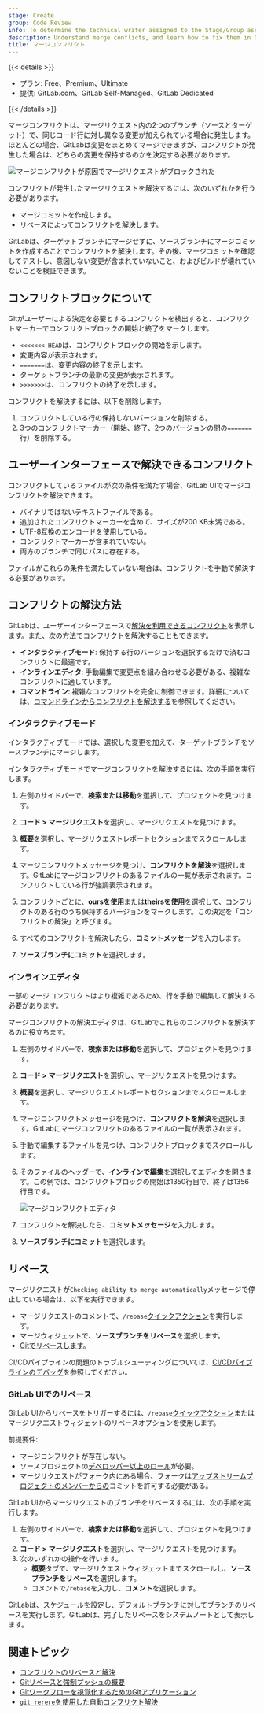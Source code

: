 ```yaml
---
stage: Create
group: Code Review
info: To determine the technical writer assigned to the Stage/Group associated with this page, see https://handbook.gitlab.com/handbook/product/ux/technical-writing/#assignments
description: Understand merge conflicts, and learn how to fix them in Git projects.
title: マージコンフリクト
---
```


{{< details >}}

- プラン: Free、Premium、Ultimate
- 提供: GitLab.com、GitLab Self-Managed、GitLab Dedicated

{{< /details >}}

マージコンフリクトは、マージリクエスト内の2つのブランチ（ソースとターゲット）で、同じコード行に対し異なる変更が加えられている場合に発生します。ほとんどの場合、GitLabは変更をまとめてマージできますが、コンフリクトが発生した場合は、どちらの変更を保持するのかを決定する必要があります。

![マージコンフリクトが原因でマージリクエストがブロックされた](img/conflicts_v16_7.png)

コンフリクトが発生したマージリクエストを解決するには、次のいずれかを行う必要があります。

- マージコミットを作成します。
- リベースによってコンフリクトを解決します。

GitLabは、ターゲットブランチにマージせずに、ソースブランチにマージコミットを作成することでコンフリクトを解決します。その後、マージコミットを確認してテストし、意図しない変更が含まれていないこと、およびビルドが壊れていないことを検証できます。

## コンフリクトブロックについて

Gitがユーザーによる決定を必要とするコンフリクトを検出すると、コンフリクトマーカーでコンフリクトブロックの開始と終了をマークします。

- `<<<<<<< HEAD`は、コンフリクトブロックの開始を示します。
- 変更内容が表示されます。
- `=======`は、変更内容の終了を示します。
- ターゲットブランチの最新の変更が表示されます。
- `>>>>>>>`は、コンフリクトの終了を示します。

コンフリクトを解決するには、以下を削除します。

1. コンフリクトしている行の保持しないバージョンを削除する。
1. 3つのコンフリクトマーカー（開始、終了、2つのバージョンの間の`=======`行）を削除する。

## ユーザーインターフェースで解決できるコンフリクト

コンフリクトしているファイルが次の条件を満たす場合、GitLab UIでマージコンフリクトを解決できます。

- バイナリではないテキストファイルである。
- 追加されたコンフリクトマーカーを含めて、サイズが200 KB未満である。
- UTF-8互換のエンコードを使用している。
- コンフリクトマーカーが含まれていない。
- 両方のブランチで同じパスに存在する。

ファイルがこれらの条件を満たしていない場合は、コンフリクトを手動で解決する必要があります。

## コンフリクトの解決方法

GitLabは、ユーザーインターフェースで[解決を利用できるコンフリクト](#conflicts-you-can-resolve-in-the-user-interface)を表示します。また、次の方法でコンフリクトを解決することもできます。

- **インタラクティブモード**: 保持する行のバージョンを選択するだけで済むコンフリクトに最適です。
- **インラインエディタ**: 手動編集で変更点を組み合わせる必要がある、複雑なコンフリクトに適しています。
- **コマンドライン**: 複雑なコンフリクトを完全に制御できます。詳細については、[コマンドラインからコンフリクトを解決する](../../../topics/git/git_rebase.md#resolve-conflicts-from-the-command-line)を参照してください。

### インタラクティブモード

インタラクティブモードでは、選択した変更を加えて、ターゲットブランチをソースブランチにマージします。

インタラクティブモードでマージコンフリクトを解決するには、次の手順を実行します。

1. 左側のサイドバーで、**検索または移動**を選択して、プロジェクトを見つけます。
1. **コード > マージリクエスト**を選択し、マージリクエストを見つけます。
1. **概要**を選択し、マージリクエストレポートセクションまでスクロールします。
1. マージコンフリクトメッセージを見つけ、**コンフリクトを解決**を選択します。GitLabにマージコンフリクトのあるファイルの一覧が表示されます。コンフリクトしている行が強調表示されます。

1. コンフリクトごとに、**oursを使用**または**theirsを使用**を選択して、コンフリクトのある行のうち保持するバージョンをマークします。この決定を「コンフリクトの解決」と呼びます。
1. すべてのコンフリクトを解決したら、**コミットメッセージ**を入力します。
1. **ソースブランチにコミット**を選択します。

### インラインエディタ

一部のマージコンフリクトはより複雑であるため、行を手動で編集して解決する必要があります。

マージコンフリクトの解決エディタは、GitLabでこれらのコンフリクトを解決するのに役立ちます。

1. 左側のサイドバーで、**検索または移動**を選択して、プロジェクトを見つけます。
1. **コード > マージリクエスト**を選択し、マージリクエストを見つけます。
1. **概要**を選択し、マージリクエストレポートセクションまでスクロールします。
1. マージコンフリクトメッセージを見つけ、**コンフリクトを解決**を選択します。GitLabにマージコンフリクトのあるファイルの一覧が表示されます。
1. 手動で編集するファイルを見つけ、コンフリクトブロックまでスクロールします。
1. そのファイルのヘッダーで、**インラインで編集**を選択してエディタを開きます。この例では、コンフリクトブロックの開始は1350行目で、終了は1356行目です。

   ![マージコンフリクトエディタ](img/merge_conflict_editor_v16_7.png)

1. コンフリクトを解決したら、**コミットメッセージ**を入力します。
1. **ソースブランチにコミット**を選択します。

## リベース

マージリクエストが`Checking ability to merge automatically`メッセージで停止している場合は、以下を実行できます。

- マージリクエストのコメントで、`/rebase`[クイックアクション](../quick_actions.md#issues-merge-requests-and-epics)を実行します。
- マージウィジェットで、**ソースブランチをリベース**を選択します。
- [Gitでリベースします](../../../topics/git/git_rebase.md#rebase)。

CI/CDパイプラインの問題のトラブルシューティングについては、[CI/CDパイプラインのデバッグ](../../../ci/debugging.md)を参照してください。

### GitLab UIでのリベース

GitLab UIからリベースをトリガーするには、`/rebase`[クイックアクション](../quick_actions.md)またはマージリクエストウィジェットのリベースオプションを使用します。

前提要件:

- マージコンフリクトが存在しない。
- ソースプロジェクトの[デベロッパー以上のロール](../../permissions.md)が必要。
- マージリクエストがフォーク内にある場合、フォークは[アップストリームプロジェクトのメンバーからの](allow_collaboration.md)コミットを許可する必要がある。

GitLab UIからマージリクエストのブランチをリベースするには、次の手順を実行します。

1. 左側のサイドバーで、**検索または移動**を選択して、プロジェクトを見つけます。
1. **コード > マージリクエスト**を選択し、マージリクエストを見つけます。
1. 次のいずれかの操作を行います。
   - **概要**タブで、マージリクエストウィジェットまでスクロールし、**ソースブランチをリベース**を選択します。
   - コメントで`/rebase`を入力し、**コメント**を選択します。

GitLabは、スケジュールを設定し、デフォルトブランチに対してブランチのリベースを実行します。GitLabは、完了したリベースをシステムノートとして表示します。

## 関連トピック

- [コンフリクトのリベースと解決](../../../topics/git/git_rebase.md)
- [Gitリベースと強制プッシュの概要](../../../topics/git/git_rebase.md)
- [Gitワークフローを視覚化するためのGitアプリケーション](https://git-scm.com/downloads/guis)
- [`git rerere`を使用した自動コンフリクト解決](https://git-scm.com/book/en/v2/Git-Tools-Rerere)
